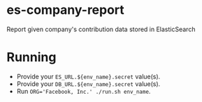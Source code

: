 # es-company-report

Report given company's contribution data stored in ElasticSearch

# Running

- Provide your `ES_URL.${env_name}.secret` value(s).
- Provide your `DB_URL.${env_name}.secret` value(s).
- Run `ORG='Facebook, Inc.' ./run.sh env_name`.

